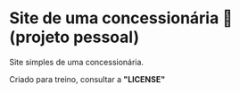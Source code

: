 # Site de uma concessionária 🚗 (projeto pessoal)
 Site simples de uma concessionária.

 Criado para treino, consultar a __"LICENSE"__
